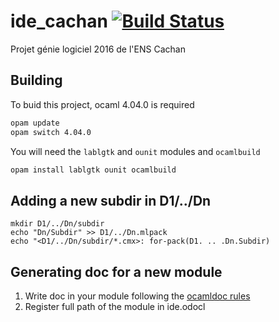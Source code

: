 # ide_cachan [![Build Status](https://travis-ci.org/severus21/ide_cachan.svg?branch=master)](https://travis-ci.org/severus21/ide_cachan)
Projet génie logiciel 2016 de l'ENS Cachan

## Building

To buid this project, ocaml 4.04.0 is required

```bash
opam update
opam switch 4.04.0
```

You will need the `lablgtk` and `ounit` modules and `ocamlbuild`
```bash
opam install lablgtk ounit ocamlbuild
```

## Adding a new subdir in D1/../Dn
```
mkdir D1/../Dn/subdir
echo "Dn/Subdir" >> D1/../Dn.mlpack
echo "<D1/../Dn/subdir/*.cmx>: for-pack(D1. .. .Dn.Subdir)
```

## Generating doc for a new module
1) Write doc in your module following the [ocamldoc rules](http://caml.inria.fr/pub/docs/manual-ocaml/ocamldoc.html)
2) Register full path of the module in ide.odocl
